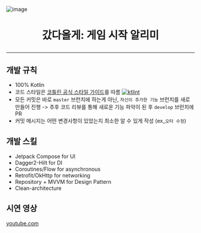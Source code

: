 ![image](https://user-images.githubusercontent.com/40740128/133790142-a7031e9d-078e-46b1-bfc7-dfc05d86f64a.png)

<h1 align="center">갔다올게: 게임 시작 알리미</h>

-----

## 개발 규칙

- 100% Kotlin
- 코드 스타일은 [코틀린 공식 스타일 가이드](https://developer.android.com/kotlin/style-guide)를 따름 [![ktlint](https://img.shields.io/badge/code%20style-%E2%9D%A4-FF4081.svg)](https://ktlint.github.io/)
- 모든 커밋은 바로 `master` 브런치에 하는게 아닌, `자신이 추가한 기능` 브런치를 새로 만들어 진행 -> 추후 코드 리뷰를 통해 새로운 기능 파악이 된 후 `develop` 브런치에 PR
- 커밋 메시지는 어떤 변경사항이 있었는지 최소한 알 수 있게 작성 (ex_`오타 수정`)



## 개발 스킬

- Jetpack Compose for UI
- Dagger2-Hilt for DI
- Coroutines/Flow for asynchronous
- Retrofit/OkHttp for networking
- Repository + MVVM for Design Pattern
- Clean-architecture

## 시연 영상

[youtube.com](https://youtu.be/m5lyW6UWv0Q)
